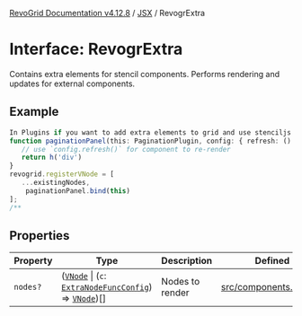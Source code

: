 [RevoGrid Documentation v4.12.8](README.md) / [JSX](Namespace.JSX.md) / RevogrExtra

# Interface: RevogrExtra

Contains extra elements for stencil components.
Performs rendering and updates for external components.

## Example

```ts
In Plugins if you want to add extra elements to grid and use stenciljs vnodes reactivity:
function paginationPanel(this: PaginationPlugin, config: { refresh: () => void }) {
   // use `config.refresh()` for component to re-render
   return h('div')
}
revogrid.registerVNode = [
   ...existingNodes,
    paginationPanel.bind(this)
];
/**
```

## Properties

| Property | Type | Description | Defined in |
| ------ | ------ | ------ | ------ |
| `nodes?` | ([`VNode`](Interface.VNode.md) \| (`c`: [`ExtraNodeFuncConfig`](Interface.ExtraNodeFuncConfig.md)) => [`VNode`](Interface.VNode.md))[] | Nodes to render | [src/components.d.ts:1828](https://github.com/revolist/revogrid/blob/c3ca1940d3bbc95c0549378ff25b8d267352be31/src/components.d.ts#L1828) |
